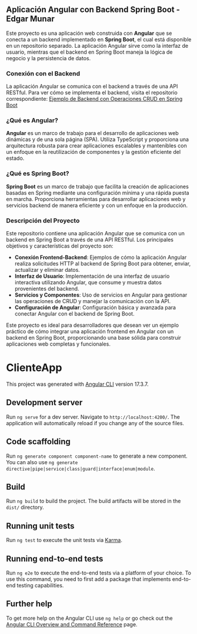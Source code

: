 ## Aplicación Angular con Backend Spring Boot - Edgar Munar

Este proyecto es una aplicación web construida con **Angular** que se conecta a un backend implementado en **Spring Boot**, el cual está disponible en un repositorio separado. La aplicación Angular sirve como la interfaz de usuario, mientras que el backend en Spring Boot maneja la lógica de negocio y la persistencia de datos.

### Conexión con el Backend
La aplicación Angular se comunica con el backend a través de una API RESTful. Para ver cómo se implementa el backend, visita el repositorio correspondiente:
[Ejemplo de Backend con Operaciones CRUD en Spring Boot](https://github.com/edgarmunar/spring-boot-backend-apirest)

### ¿Qué es Angular?

**Angular** es un marco de trabajo para el desarrollo de aplicaciones web dinámicas y de una sola página (SPA). Utiliza TypeScript y proporciona una arquitectura robusta para crear aplicaciones escalables y mantenibles con un enfoque en la reutilización de componentes y la gestión eficiente del estado.

### ¿Qué es Spring Boot?

**Spring Boot** es un marco de trabajo que facilita la creación de aplicaciones basadas en Spring mediante una configuración mínima y una rápida puesta en marcha. Proporciona herramientas para desarrollar aplicaciones web y servicios backend de manera eficiente y con un enfoque en la producción.

### Descripción del Proyecto

Este repositorio contiene una aplicación Angular que se comunica con un backend en Spring Boot a través de una API RESTful. Los principales objetivos y características del proyecto son:

- **Conexión Frontend-Backend**: Ejemplos de cómo la aplicación Angular realiza solicitudes HTTP al backend de Spring Boot para obtener, enviar, actualizar y eliminar datos.
- **Interfaz de Usuario**: Implementación de una interfaz de usuario interactiva utilizando Angular, que consume y muestra datos provenientes del backend.
- **Servicios y Componentes**: Uso de servicios en Angular para gestionar las operaciones de CRUD y manejar la comunicación con la API.
- **Configuración de Angular**: Configuración básica y avanzada para conectar Angular con el backend de Spring Boot.

Este proyecto es ideal para desarrolladores que desean ver un ejemplo práctico de cómo integrar una aplicación frontend en Angular con un backend en Spring Boot, proporcionando una base sólida para construir aplicaciones web completas y funcionales.








# ClienteApp

This project was generated with [Angular CLI](https://github.com/angular/angular-cli) version 17.3.7.

## Development server

Run `ng serve` for a dev server. Navigate to `http://localhost:4200/`. The application will automatically reload if you change any of the source files.

## Code scaffolding

Run `ng generate component component-name` to generate a new component. You can also use `ng generate directive|pipe|service|class|guard|interface|enum|module`.

## Build

Run `ng build` to build the project. The build artifacts will be stored in the `dist/` directory.

## Running unit tests

Run `ng test` to execute the unit tests via [Karma](https://karma-runner.github.io).

## Running end-to-end tests

Run `ng e2e` to execute the end-to-end tests via a platform of your choice. To use this command, you need to first add a package that implements end-to-end testing capabilities.

## Further help

To get more help on the Angular CLI use `ng help` or go check out the [Angular CLI Overview and Command Reference](https://angular.io/cli) page.
